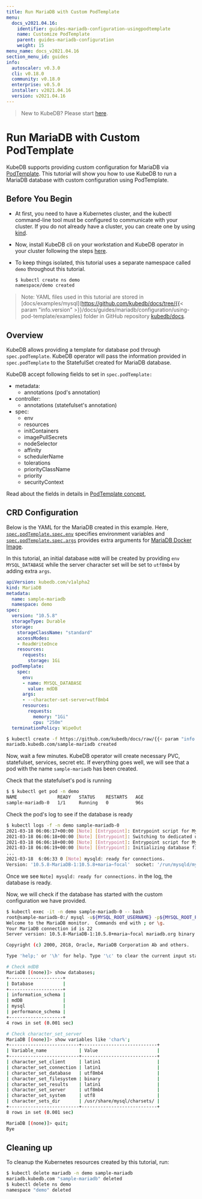```yaml
---
title: Run MariaDB with Custom PodTemplate
menu:
  docs_v2021.04.16:
    identifier: guides-mariadb-configuration-usingpodtemplate
    name: Customize PodTemplate
    parent: guides-mariadb-configuration
    weight: 15
menu_name: docs_v2021.04.16
section_menu_id: guides
info:
  autoscaler: v0.3.0
  cli: v0.18.0
  community: v0.18.0
  enterprise: v0.5.0
  installer: v2021.04.16
  version: v2021.04.16
---
```


> New to KubeDB? Please start [here](/docs/v2021.04.16/README).

# Run MariaDB with Custom PodTemplate

KubeDB supports providing custom configuration for MariaDB via [PodTemplate](/docs/v2021.04.16/guides/mariadb/concepts/mariadb/#specpodtemplate). This tutorial will show you how to use KubeDB to run a MariaDB database with custom configuration using PodTemplate.

## Before You Begin

- At first, you need to have a Kubernetes cluster, and the kubectl command-line tool must be configured to communicate with your cluster. If you do not already have a cluster, you can create one by using [kind](https://kind.sigs.k8s.io/docs/user/quick-start/).

- Now, install KubeDB cli on your workstation and KubeDB operator in your cluster following the steps [here](/docs/v2021.04.16/setup/README).

- To keep things isolated, this tutorial uses a separate namespace called `demo` throughout this tutorial.

  ```bash
  $ kubectl create ns demo
  namespace/demo created
  ```

> Note: YAML files used in this tutorial are stored in [docs/examples/mysql](https://github.com/kubedb/docs/tree/{{< param "info.version" >}}/docs/guides/mariadb/configuration/using-pod-template/examples) folder in GitHub repository [kubedb/docs](https://github.com/kubedb/docs).

## Overview

KubeDB allows providing a template for database pod through `spec.podTemplate`. KubeDB operator will pass the information provided in `spec.podTemplate` to the StatefulSet created for MariaDB database.

KubeDB accept following fields to set in `spec.podTemplate:`

- metadata:
  - annotations (pod's annotation)
- controller:
  - annotations (statefulset's annotation)
- spec:
  - env
  - resources
  - initContainers
  - imagePullSecrets
  - nodeSelector
  - affinity
  - schedulerName
  - tolerations
  - priorityClassName
  - priority
  - securityContext

Read about the fields in details in [PodTemplate concept](/docs/v2021.04.16/guides/mariadb/concepts/mariadb/#specpodtemplate),

## CRD Configuration

Below is the YAML for the MariaDB created in this example. Here, [`spec.podTemplate.spec.env`](/docs/v2021.04.16/guides/mariadb/concepts/mariadb/#specpodtemplatespecenv) specifies environment variables and [`spec.podTemplate.spec.args`](/docs/v2021.04.16/guides/mariadb/concepts/mariadb/#specpodtemplatespecargs) provides extra arguments for [MariaDB Docker Image](https://hub.docker.com/_/mariadb/).

In this tutorial, an initial database `mdDB` will be created by providing `env` `MYSQL_DATABASE` while the server character set will be set to `utf8mb4` by adding extra `args`. 

```yaml
apiVersion: kubedb.com/v1alpha2
kind: MariaDB
metadata:
  name: sample-mariadb
  namespace: demo
spec:
  version: "10.5.8"
  storageType: Durable
  storage:
    storageClassName: "standard"
    accessModes:
    - ReadWriteOnce
    resources:
      requests:
        storage: 1Gi
  podTemplate:
    spec:
      env:
      - name: MYSQL_DATABASE
        value: mdDB
      args:
      - --character-set-server=utf8mb4
      resources:
        requests:
          memory: "1Gi"
          cpu: "250m"
  terminationPolicy: WipeOut
```


```bash
$ kubectl create -f https://github.com/kubedb/docs/raw/{{< param "info.version" >}}/docs/guides/mariadb/configuration/using-pod-template/examples/md-misc-config.yaml
mariadb.kubedb.com/sample-mariadb created
```

Now, wait a few minutes. KubeDB operator will create necessary PVC, statefulset, services, secret etc. If everything goes well, we will see that a pod with the name `sample-mariadb` has been created.

Check that the statefulset's pod is running

```bash
$ $ kubectl get pod -n demo
NAME               READY   STATUS    RESTARTS   AGE
sample-mariadb-0   1/1     Running   0          96s
```

Check the pod's log to see if the database is ready

```bash
$ kubectl logs -f -n demo sample-mariadb-0
2021-03-18 06:06:17+00:00 [Note] [Entrypoint]: Entrypoint script for MySQL Server 1:10.5.8+maria~focal started.
2021-03-18 06:06:18+00:00 [Note] [Entrypoint]: Switching to dedicated user 'mysql'
2021-03-18 06:06:18+00:00 [Note] [Entrypoint]: Entrypoint script for MySQL Server 1:10.5.8+maria~focal started.
2021-03-18 06:06:19+00:00 [Note] [Entrypoint]: Initializing database files
...
2021-03-18  6:06:33 0 [Note] mysqld: ready for connections.
Version: '10.5.8-MariaDB-1:10.5.8+maria~focal'  socket: '/run/mysqld/mysqld.sock'  port: 3306  mariadb.org binary distribution
```

Once we see `Note] mysqld: ready for connections.` in the log, the database is ready.

Now, we will check if the database has started with the custom configuration we have provided.

```bash
$ kubectl exec -it -n demo sample-mariadb-0 -- bash
root@sample-mariadb-0:/ mysql -u${MYSQL_ROOT_USERNAME} -p${MYSQL_ROOT_PASSWORD}
Welcome to the MariaDB monitor.  Commands end with ; or \g.
Your MariaDB connection id is 22
Server version: 10.5.8-MariaDB-1:10.5.8+maria~focal mariadb.org binary distribution

Copyright (c) 2000, 2018, Oracle, MariaDB Corporation Ab and others.

Type 'help;' or '\h' for help. Type '\c' to clear the current input statement.

# Check mdDB
MariaDB [(none)]> show databases;
+--------------------+
| Database           |
+--------------------+
| information_schema |
| mdDB               |
| mysql              |
| performance_schema |
+--------------------+
4 rows in set (0.001 sec)

# Check character_set_server
MariaDB [(none)]> show variables like 'char%';
+--------------------------+----------------------------+
| Variable_name            | Value                      |
+--------------------------+----------------------------+
| character_set_client     | latin1                     |
| character_set_connection | latin1                     |
| character_set_database   | utf8mb4                    |
| character_set_filesystem | binary                     |
| character_set_results    | latin1                     |
| character_set_server     | utf8mb4                    |
| character_set_system     | utf8                       |
| character_sets_dir       | /usr/share/mysql/charsets/ |
+--------------------------+----------------------------+
8 rows in set (0.001 sec)

MariaDB [(none)]> quit;
Bye
```

## Cleaning up

To cleanup the Kubernetes resources created by this tutorial, run:

```bash
$ kubectl delete mariadb -n demo sample-mariadb
mariadb.kubedb.com "sample-mariadb" deleted
$ kubectl delete ns demo
namespace "demo" deleted
```
